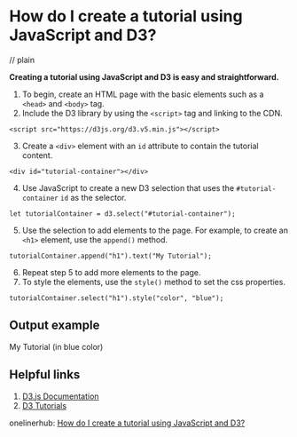# How do I create a tutorial using JavaScript and D3?
// plain

**Creating a tutorial using JavaScript and D3 is easy and straightforward.**

1. To begin, create an HTML page with the basic elements such as a `<head>` and `<body>` tag.
2. Include the D3 library by using the `<script>` tag and linking to the CDN.
```
<script src="https://d3js.org/d3.v5.min.js"></script>
```
3. Create a `<div>` element with an `id` attribute to contain the tutorial content.
```
<div id="tutorial-container"></div>
```
4. Use JavaScript to create a new D3 selection that uses the `#tutorial-container` `id` as the selector.
```
let tutorialContainer = d3.select("#tutorial-container");
```
5. Use the selection to add elements to the page. For example, to create an `<h1>` element, use the `append()` method.
```
tutorialContainer.append("h1").text("My Tutorial");
```
6. Repeat step 5 to add more elements to the page.
7. To style the elements, use the `style()` method to set the css properties.
```
tutorialContainer.select("h1").style("color", "blue");
```

## Output example

My Tutorial (in blue color)

## Helpful links
1. [D3.js Documentation](https://github.com/d3/d3/blob/master/API.md)
2. [D3 Tutorials](https://www.d3indepth.com/tutorials/)

onelinerhub: [How do I create a tutorial using JavaScript and D3?](https://onelinerhub.com/javascript-d3/how-do-i-create-a-tutorial-using-javascript-and-d-)